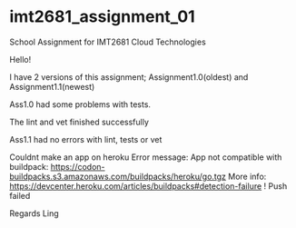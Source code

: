 # imt2681_assignment_01
School Assignment for IMT2681 Cloud Technologies


Hello!

I have 2 versions of this assignment; Assignment1.0(oldest) and Assignment1.1(newest)

Ass1.0 had some problems with tests.

The lint and vet finished successfully

Ass1.1 had no errors with lint, tests or vet

Couldnt make an app on heroku
Error message:
App not compatible with buildpack: https://codon-buildpacks.s3.amazonaws.com/buildpacks/heroku/go.tgz
       More info: https://devcenter.heroku.com/articles/buildpacks#detection-failure
 !     Push failed

Regards Ling

